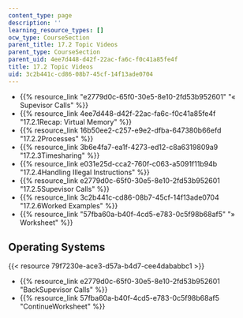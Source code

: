 ```yaml
---
content_type: page
description: ''
learning_resource_types: []
ocw_type: CourseSection
parent_title: 17.2 Topic Videos
parent_type: CourseSection
parent_uid: 4ee7d448-d42f-22ac-fa6c-f0c41a85fe4f
title: 17.2 Topic Videos
uid: 3c2b441c-cd86-08b7-45cf-14f13ade0704
---
```


*   {{% resource_link "e2779d0c-65f0-30e5-8e10-2fd53b952601" "« Supevisor Calls" %}}
*   {{% resource_link 4ee7d448-d42f-22ac-fa6c-f0c41a85fe4f "17.2.1Recap: Virtual Memory" %}}
*   {{% resource_link 16b50ee2-c257-e9e2-dfba-647380b66efd "17.2.2Processes" %}}
*   {{% resource_link 3b6e4fa7-ea1f-4273-ed12-c8a6319809a9 "17.2.3Timesharing" %}}
*   {{% resource_link e031e25d-cca2-760f-c063-a5091f11b94b "17.2.4Handling Illegal Instructions" %}}
*   {{% resource_link e2779d0c-65f0-30e5-8e10-2fd53b952601 "17.2.5Supevisor Calls" %}}
*   {{% resource_link 3c2b441c-cd86-08b7-45cf-14f13ade0704 "17.2.6Worked Examples" %}}
*   {{% resource_link "57fba60a-b40f-4cd5-e783-0c5f98b68af5" "» Worksheet" %}}

Operating Systems
-----------------

{{< resource 79f7230e-ace3-d57a-b4d7-cee4dababbc1 >}}

*   {{% resource_link e2779d0c-65f0-30e5-8e10-2fd53b952601 "BackSupevisor Calls" %}}
*   {{% resource_link 57fba60a-b40f-4cd5-e783-0c5f98b68af5 "ContinueWorksheet" %}}